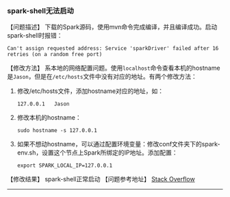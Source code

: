 
### spark-shell无法启动
【问题描述】
下载的Spark源码，使用mvn命令完成编译，并且编译成功。启动spark-shell时报错：
```
Can't assign requested address: Service 'sparkDriver' failed after 16 retries (on a random free port)
```
【修改方法】
系本地的网络配置问题。使用`localhost`命令查看本机的hostname是`Jason`，但是在`/etc/hosts`文件中没有对应的地址。有两个修改方法：
1. 修改/etc/hosts文件，添加hostname对应的地址，如：
    ```
    127.0.0.1   Jason
    ```
2. 修改本机的hostname：
    ```
    sudo hostname -s 127.0.0.1
    ```
3. 如果不想动hostname，可以通过配置环境变量：修改conf文件夹下的spark-env.sh，设置这个节点上Spark所绑定的IP地址。添加配置：
    ```
    export SPARK_LOCAL_IP=127.0.0.1
    ```
【修改结果】
spark-shell正常启动
【问题参考地址】
[Stack Overflow](https://stackoverflow.com/questions/34601554/mac-spark-shell-error-initializing-sparkcontext)

---
